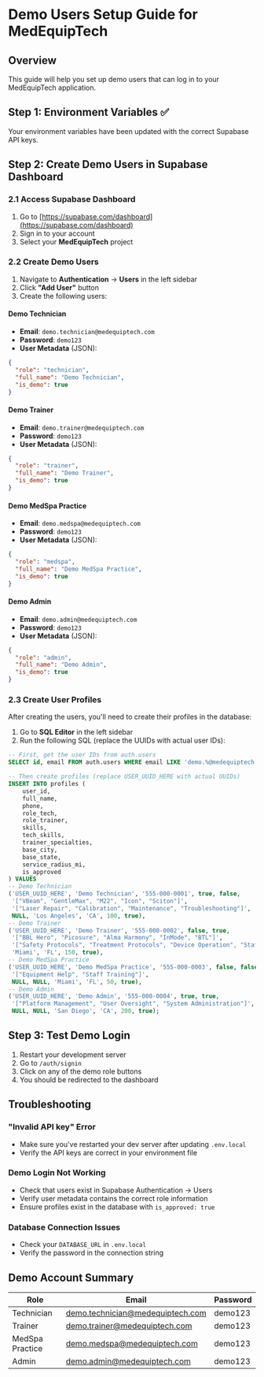# Demo Users Setup Guide for MedEquipTech

## Overview
This guide will help you set up demo users that can log in to your MedEquipTech application.

## Step 1: Environment Variables ✅
Your environment variables have been updated with the correct Supabase API keys.

## Step 2: Create Demo Users in Supabase Dashboard

### 2.1 Access Supabase Dashboard
1. Go to [https://supabase.com/dashboard](https://supabase.com/dashboard)
2. Sign in to your account
3. Select your **MedEquipTech** project

### 2.2 Create Demo Users
1. Navigate to **Authentication** → **Users** in the left sidebar
2. Click **"Add User"** button
3. Create the following users:

#### Demo Technician
- **Email**: `demo.technician@medequiptech.com`
- **Password**: `demo123`
- **User Metadata** (JSON):
```json
{
  "role": "technician",
  "full_name": "Demo Technician",
  "is_demo": true
}
```

#### Demo Trainer
- **Email**: `demo.trainer@medequiptech.com`
- **Password**: `demo123`
- **User Metadata** (JSON):
```json
{
  "role": "trainer",
  "full_name": "Demo Trainer",
  "is_demo": true
}
```

#### Demo MedSpa Practice
- **Email**: `demo.medspa@medequiptech.com`
- **Password**: `demo123`
- **User Metadata** (JSON):
```json
{
  "role": "medspa",
  "full_name": "Demo MedSpa Practice",
  "is_demo": true
}
```

#### Demo Admin
- **Email**: `demo.admin@medequiptech.com`
- **Password**: `demo123`
- **User Metadata** (JSON):
```json
{
  "role": "admin",
  "full_name": "Demo Admin",
  "is_demo": true
}
```

### 2.3 Create User Profiles
After creating the users, you'll need to create their profiles in the database:

1. Go to **SQL Editor** in the left sidebar
2. Run the following SQL (replace the UUIDs with actual user IDs):

```sql
-- First, get the user IDs from auth.users
SELECT id, email FROM auth.users WHERE email LIKE 'demo.%@medequiptech.com';

-- Then create profiles (replace USER_UUID_HERE with actual UUIDs)
INSERT INTO profiles (
    user_id,
    full_name,
    phone,
    role_tech,
    role_trainer,
    skills,
    tech_skills,
    trainer_specialties,
    base_city,
    base_state,
    service_radius_mi,
    is_approved
) VALUES 
-- Demo Technician
('USER_UUID_HERE', 'Demo Technician', '555-000-0001', true, false, 
 '["VBeam", "GentleMax", "M22", "Icon", "Sciton"]', 
 '["Laser Repair", "Calibration", "Maintenance", "Troubleshooting"]', 
 NULL, 'Los Angeles', 'CA', 100, true),
-- Demo Trainer
('USER_UUID_HERE', 'Demo Trainer', '555-000-0002', false, true, 
 '["BBL Hero", "Picosure", "Alma Harmony", "InMode", "BTL"]', 
 '["Safety Protocols", "Treatment Protocols", "Device Operation", "Staff Certification"]', 
 'Miami', 'FL', 150, true),
-- Demo MedSpa Practice
('USER_UUID_HERE', 'Demo MedSpa Practice', '555-000-0003', false, false, 
 '["Equipment Help", "Staff Training"]', 
 NULL, NULL, 'Miami', 'FL', 50, true),
-- Demo Admin
('USER_UUID_HERE', 'Demo Admin', '555-000-0004', true, true, 
 '["Platform Management", "User Oversight", "System Administration"]', 
 NULL, NULL, 'San Diego', 'CA', 200, true);
```

## Step 3: Test Demo Login
1. Restart your development server
2. Go to `/auth/signin`
3. Click on any of the demo role buttons
4. You should be redirected to the dashboard

## Troubleshooting

### "Invalid API key" Error
- Make sure you've restarted your dev server after updating `.env.local`
- Verify the API keys are correct in your environment file

### Demo Login Not Working
- Check that users exist in Supabase Authentication → Users
- Verify user metadata contains the correct role information
- Ensure profiles exist in the database with `is_approved: true`

### Database Connection Issues
- Check your `DATABASE_URL` in `.env.local`
- Verify the password in the connection string

## Demo Account Summary
| Role | Email | Password |
|------|-------|----------|
| Technician | demo.technician@medequiptech.com | demo123 |
| Trainer | demo.trainer@medequiptech.com | demo123 |
| MedSpa Practice | demo.medspa@medequiptech.com | demo123 |
| Admin | demo.admin@medequiptech.com | demo123 |
